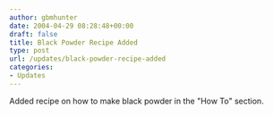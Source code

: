 ```yaml
---
author: gbmhunter
date: 2004-04-29 08:28:48+00:00
draft: false
title: Black Powder Recipe Added
type: post
url: /updates/black-powder-recipe-added
categories:
- Updates
---
```


Added recipe on how to make black powder in the "How To" section.
